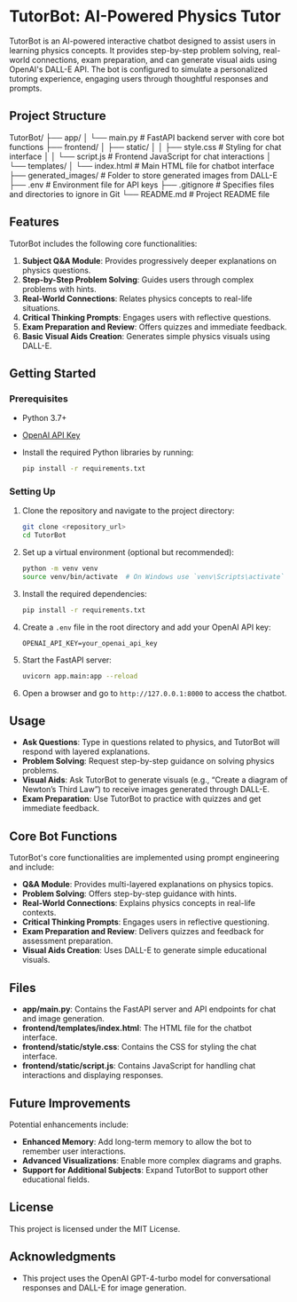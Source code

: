 # TutorBot: AI-Powered Physics Tutor

TutorBot is an AI-powered interactive chatbot designed to assist users in learning physics concepts. It provides step-by-step problem solving, real-world connections, exam preparation, and can generate visual aids using OpenAI's DALL-E API. The bot is configured to simulate a personalized tutoring experience, engaging users through thoughtful responses and prompts.

## Project Structure

TutorBot/ ├── app/ │ └── main.py # FastAPI backend server with core bot functions ├── frontend/ │ ├── static/ │ │ ├── style.css # Styling for chat interface │ │ └── script.js # Frontend JavaScript for chat interactions │ └── templates/ │ └── index.html # Main HTML file for chatbot interface ├── generated_images/ # Folder to store generated images from DALL-E ├── .env # Environment file for API keys ├── .gitignore # Specifies files and directories to ignore in Git └── README.md # Project README file


## Features

TutorBot includes the following core functionalities:

1. **Subject Q&A Module**: Provides progressively deeper explanations on physics questions.
2. **Step-by-Step Problem Solving**: Guides users through complex problems with hints.
3. **Real-World Connections**: Relates physics concepts to real-life situations.
4. **Critical Thinking Prompts**: Engages users with reflective questions.
5. **Exam Preparation and Review**: Offers quizzes and immediate feedback.
6. **Basic Visual Aids Creation**: Generates simple physics visuals using DALL-E.

## Getting Started

### Prerequisites

- Python 3.7+
- [OpenAI API Key](https://platform.openai.com/account/api-keys)
- Install the required Python libraries by running:

    ```bash
    pip install -r requirements.txt
    ```

### Setting Up

1. Clone the repository and navigate to the project directory:

    ```bash
    git clone <repository_url>
    cd TutorBot
    ```

2. Set up a virtual environment (optional but recommended):

    ```bash
    python -m venv venv
    source venv/bin/activate  # On Windows use `venv\Scripts\activate`
    ```

3. Install the required dependencies:

    ```bash
    pip install -r requirements.txt
    ```

4. Create a `.env` file in the root directory and add your OpenAI API key:

    ```plaintext
    OPENAI_API_KEY=your_openai_api_key
    ```

5. Start the FastAPI server:

    ```bash
    uvicorn app.main:app --reload
    ```

6. Open a browser and go to `http://127.0.0.1:8000` to access the chatbot.

## Usage

- **Ask Questions**: Type in questions related to physics, and TutorBot will respond with layered explanations.
- **Problem Solving**: Request step-by-step guidance on solving physics problems.
- **Visual Aids**: Ask TutorBot to generate visuals (e.g., “Create a diagram of Newton’s Third Law”) to receive images generated through DALL-E.
- **Exam Preparation**: Use TutorBot to practice with quizzes and get immediate feedback.

## Core Bot Functions

TutorBot's core functionalities are implemented using prompt engineering and include:

- **Q&A Module**: Provides multi-layered explanations on physics topics.
- **Problem Solving**: Offers step-by-step guidance with hints.
- **Real-World Connections**: Explains physics concepts in real-life contexts.
- **Critical Thinking Prompts**: Engages users in reflective questioning.
- **Exam Preparation and Review**: Delivers quizzes and feedback for assessment preparation.
- **Visual Aids Creation**: Uses DALL-E to generate simple educational visuals.

## Files

- **app/main.py**: Contains the FastAPI server and API endpoints for chat and image generation.
- **frontend/templates/index.html**: The HTML file for the chatbot interface.
- **frontend/static/style.css**: Contains the CSS for styling the chat interface.
- **frontend/static/script.js**: Contains JavaScript for handling chat interactions and displaying responses.

## Future Improvements

Potential enhancements include:

- **Enhanced Memory**: Add long-term memory to allow the bot to remember user interactions.
- **Advanced Visualizations**: Enable more complex diagrams and graphs.
- **Support for Additional Subjects**: Expand TutorBot to support other educational fields.

## License

This project is licensed under the MIT License.

## Acknowledgments

- This project uses the OpenAI GPT-4-turbo model for conversational responses and DALL-E for image generation.

